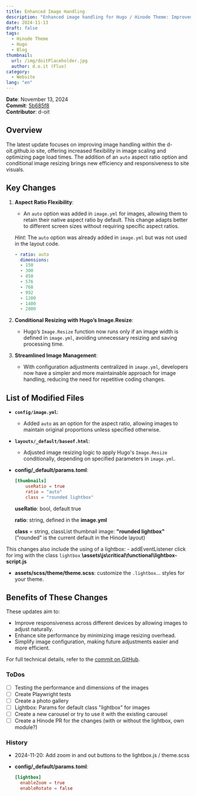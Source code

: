 ```yaml
---
title: Enhanced Image Handling 
description: "Enhanced image handling for Hugo / Hinode Theme: Improved scaling, optimized load times, and new 'auto' aspect ratio for efficient, responsive visuals."
date: 2024-11-13
draft: false
tags:
  - Hinode Theme
  - Hugo
  - Blog
thumbnail:
  url: /img/doitPlaceholder.jpg
  author: d.o.it (Flux)
category:
  - Website
lang: "en"
---
```


**Date**: November 13, 2024  
**Commit**: [5b685f8](https://github.com/d-oit/d-oit.github.io/commit/5b685f8306eda43043d1e10ada8cf72d952a5321)  
**Contributor**: d-oit  

## Overview

The latest update focuses on improving image handling within the d-oit.github.io site, offering increased flexibility in image scaling and optimizing page load times. The addition of an `auto` aspect ratio option and conditional image resizing brings new efficiency and responsiveness to site visuals.

## Key Changes

1. **Aspect Ratio Flexibility**:
   - An `auto` option was added in `image.yml` for images, allowing them to retain their native aspect ratio by default. This change adapts better to different screen sizes without requiring specific aspect ratios.

   _Hint_: The `auto` option was already added in `image.yml` but was not used in the layout code.

    ```yml
    - ratio: auto
      dimensions:
      - 150
      - 300
      - 450
      - 576
      - 768
      - 992
      - 1200
      - 1400
      - 2800   
    ```

2. **Conditional Resizing with Hugo’s Image.Resize**:
   - Hugo’s `Image.Resize` function now runs only if an image width is defined in `image.yml`, avoiding unnecessary resizing and saving processing time.

3. **Streamlined Image Management**:
   - With configuration adjustments centralized in `image.yml`, developers now have a simpler and more maintainable approach for image handling, reducing the need for repetitive coding changes.

## List of Modified Files

- **`config/image.yml`**:

  - Added `auto` as an option for the aspect ratio, allowing images to maintain original proportions unless specified otherwise.

- **`layouts/_default/baseof.html`**:

  - Adjusted image resizing logic to apply Hugo's `Image.Resize` conditionally, depending on specified parameters in `image.yml`.

- **config/_default/params.toml**:

    ```toml
    [thumbnails]
        useRatio = true
        ratio = "auto"
        class = "rounded lightbox"  
    ```

    **useRatio**: bool, default true

    **ratio**: string, defined in the ****image.yml****

    **class** = string, classList thumbnail image: **"rounded lightbox"** ("rounded" is the current default in the Hinode layout)

This changes also include the using of a lightbox:
        - addEventListener click for img with the class `lightbox` **\assets\js\critical\functional\lightbox-script.js**

- **assets/scss/theme/theme.scss**: customize the `.lightbox`... styles for your theme.

## Benefits of These Changes

These updates aim to:

- Improve responsiveness across different devices by allowing images to adjust naturally.
- Enhance site performance by minimizing image resizing overhead.
- Simplify image configuration, making future adjustments easier and more efficient.

For full technical details, refer to the [commit on GitHub](https://github.com/d-oit/d-oit.github.io/commit/5b685f8306eda43043d1e10ada8cf72d952a5321).

### ToDos

- [ ] Testing the performance and dimensions of the images
- [ ] Create Playwright tests
- [ ] Create a photo gallery
- [ ] Lightbox: Params for default class "lightbox" for images
- [ ] Create a new carousel or try to use it with the existing carousel
- [ ] Create a Hinode PR for the changes (with or without the lightbox, own module?)

### History

- 2024-11-20: Add zoom in and out buttons to the lightbox.js / theme.scss
- **config/_default/params.toml**:

    ```toml
    [lightbox]
      enableZoom = true
      enableRotate = false  
    ```
